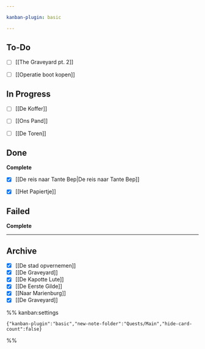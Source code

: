 ```yaml
---

kanban-plugin: basic

---
```


## To-Do

- [ ] [[The Graveyard pt. 2]]
- [ ] [[Operatie boot kopen]]


## In Progress

- [ ] [[De Koffer]]
- [ ] [[Ons Pand]]
- [ ] [[De Toren]]


## Done

**Complete**
- [x] [[De reis naar Tante Bep|De reis naar Tante Bep]]
- [x] [[Het Papiertje]]


## Failed

**Complete**


***

## Archive

- [x] [[De stad opvernemen]]
- [x] [[De Graveyard]]
- [x] [[De Kapotte Lute]]
- [x] [[De Eerste Gilde]]
- [x] [[Naar Marienburg]]
- [x] [[De Graveyard]]

%% kanban:settings
```
{"kanban-plugin":"basic","new-note-folder":"Quests/Main","hide-card-count":false}
```
%%